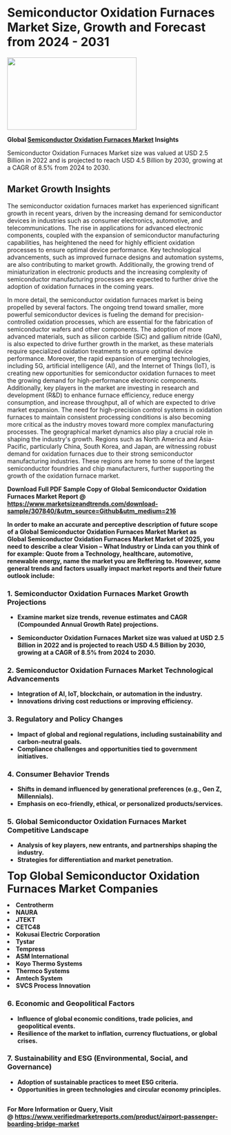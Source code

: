 <H1>Semiconductor Oxidation Furnaces Market Size, Growth and Forecast from 2024 - 2031</H1><img class="aligncenter size-medium wp-image-584254" src="https://thirdeyenews.in/wp-content/uploads/2024/09/Global-Market-Research-300x168.jpeg" alt="" width="300" height="168" /><p><strong>Global&nbsp;<a href="https://www.marketsizeandtrends.com/download-sample/307840/&amp;utm_source=Github&utm_medium=216">Semiconductor Oxidation Furnaces Market</a> Insights</strong></p><p>Semiconductor Oxidation Furnaces Market size was valued at USD 2.5 Billion in 2022 and is projected to reach USD 4.5 Billion by 2030, growing at a CAGR of 8.5% from 2024 to 2030.</p><p><h2>Market Growth Insights</h2> <p>The semiconductor oxidation furnaces market has experienced significant growth in recent years, driven by the increasing demand for semiconductor devices in industries such as consumer electronics, automotive, and telecommunications. The rise in applications for advanced electronic components, coupled with the expansion of semiconductor manufacturing capabilities, has heightened the need for highly efficient oxidation processes to ensure optimal device performance. Key technological advancements, such as improved furnace designs and automation systems, are also contributing to market growth. Additionally, the growing trend of miniaturization in electronic products and the increasing complexity of semiconductor manufacturing processes are expected to further drive the adoption of oxidation furnaces in the coming years.</p> <p><strong></strong></p> <p>In more detail, the semiconductor oxidation furnaces market is being propelled by several factors. The ongoing trend toward smaller, more powerful semiconductor devices is fueling the demand for precision-controlled oxidation processes, which are essential for the fabrication of semiconductor wafers and other components. The adoption of more advanced materials, such as silicon carbide (SiC) and gallium nitride (GaN), is also expected to drive further growth in the market, as these materials require specialized oxidation treatments to ensure optimal device performance. Moreover, the rapid expansion of emerging technologies, including 5G, artificial intelligence (AI), and the Internet of Things (IoT), is creating new opportunities for semiconductor oxidation furnaces to meet the growing demand for high-performance electronic components. Additionally, key players in the market are investing in research and development (R&D) to enhance furnace efficiency, reduce energy consumption, and increase throughput, all of which are expected to drive market expansion. The need for high-precision control systems in oxidation furnaces to maintain consistent processing conditions is also becoming more critical as the industry moves toward more complex manufacturing processes. The geographical market dynamics also play a crucial role in shaping the industry's growth. Regions such as North America and Asia-Pacific, particularly China, South Korea, and Japan, are witnessing robust demand for oxidation furnaces due to their strong semiconductor manufacturing industries. These regions are home to some of the largest semiconductor foundries and chip manufacturers, further supporting the growth of the oxidation furnace market. <p><strong></p><p><span class=""><strong>Download Full PDF Sample Copy of Global Semiconductor Oxidation Furnaces Market Report</strong> @ <a href="https://www.marketsizeandtrends.com/download-sample/307840/&amp;utm_source=Github&utm_medium=216" target="_blank">https://www.marketsizeandtrends.com/download-sample/307840/&amp;utm_source=Github&utm_medium=216</a></span></p><p>In order to make an accurate and perceptive description of future scope of a Global&nbsp;Semiconductor Oxidation Furnaces Market Market as Global&nbsp;Semiconductor Oxidation Furnaces Market Market of 2025, you need to describe a clear Vision &ndash; What Industry or Linda can you think of for example: Quote from a Technology, healthcare, automotive, renewable energy, name the market you are Reffering to. However, some general trends and factors usually impact market reports and their future outlook include:</p><h3>1.&nbsp;<strong>Semiconductor Oxidation Furnaces Market Growth Projections</strong></h3><ul><li>Examine market size trends, revenue estimates and CAGR (Compounded Annual Growth Rate) projections.</li><li><p>Semiconductor Oxidation Furnaces Market size was valued at USD 2.5 Billion in 2022 and is projected to reach USD 4.5 Billion by 2030, growing at a CAGR of 8.5% from 2024 to 2030.</p></li></ul><h3>2.&nbsp;<strong>Semiconductor Oxidation Furnaces Market Technological Advancements</strong></h3><ul><li>Integration of AI, IoT, blockchain, or automation in the industry.</li><li>Innovations driving cost reductions or improving efficiency.</li></ul><h3>3.&nbsp;<strong>Regulatory and Policy Changes</strong></h3><ul><li>Impact of global and regional regulations, including sustainability and carbon-neutral goals.</li><li>Compliance challenges and opportunities tied to government initiatives.</li></ul><h3>4.&nbsp;<strong>Consumer Behavior Trends</strong></h3><ul><li>Shifts in demand influenced by generational preferences (e.g., Gen Z, Millennials).</li><li>Emphasis on eco-friendly, ethical, or personalized products/services.</li></ul><h3>5.&nbsp;<strong>Global Semiconductor Oxidation Furnaces Market Competitive Landscape</strong></h3><ul><li>Analysis of key players, new entrants, and partnerships shaping the industry.</li><li>Strategies for differentiation and market penetration.</li></ul><p data-pm-slice="1 1 []"><span style="color: inherit; font-family: inherit; font-size: 25px;">Top Global Semiconductor Oxidation Furnaces Market Companies</span></p><div class="" data-test-id=""><p><li>Centrotherm</li><li> NAURA</li><li> JTEKT</li><li> CETC48</li><li> Kokusai Electric Corporation</li><li> Tystar</li><li> Tempress</li><li> ASM International</li><li> Koyo Thermo Systems</li><li> Thermco Systems</li><li> Amtech System</li><li> SVCS Process Innovation</li></p></div><h3>6.&nbsp;<strong>Economic and Geopolitical Factors</strong></h3><ul><li>Influence of global economic conditions, trade policies, and geopolitical events.</li><li>Resilience of the market to inflation, currency fluctuations, or global crises.</li></ul><h3>7.&nbsp;<strong>Sustainability and ESG (Environmental, Social, and Governance)</strong></h3><ul><li>Adoption of sustainable practices to meet ESG criteria.</li><li>Opportunities in green technologies and circular economy principles.</li></ul><h2><strong style="font-size: 14px;">For More Information or Query, Visit @&nbsp;</strong><a style="background-color: #ffffff; font-size: 14px;" href="https://www.marketsizeandtrends.com/report/semiconductor-oxidation-furnaces-market/" target="_blank">https://www.verifiedmarketreports.com/product/airport-passenger-boarding-bridge-market</a></h2>
